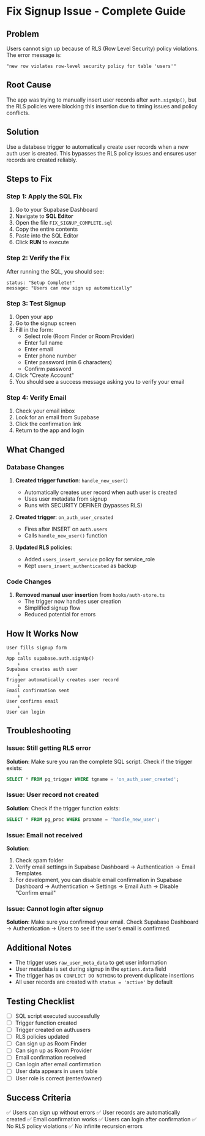 # Fix Signup Issue - Complete Guide

## Problem
Users cannot sign up because of RLS (Row Level Security) policy violations. The error message is:
```
"new row violates row-level security policy for table 'users'"
```

## Root Cause
The app was trying to manually insert user records after `auth.signUp()`, but the RLS policies were blocking this insertion due to timing issues and policy conflicts.

## Solution
Use a database trigger to automatically create user records when a new auth user is created. This bypasses the RLS policy issues and ensures user records are created reliably.

## Steps to Fix

### Step 1: Apply the SQL Fix
1. Go to your Supabase Dashboard
2. Navigate to **SQL Editor**
3. Open the file `FIX_SIGNUP_COMPLETE.sql`
4. Copy the entire contents
5. Paste into the SQL Editor
6. Click **RUN** to execute

### Step 2: Verify the Fix
After running the SQL, you should see:
```
status: "Setup Complete!"
message: "Users can now sign up automatically"
```

### Step 3: Test Signup
1. Open your app
2. Go to the signup screen
3. Fill in the form:
   - Select role (Room Finder or Room Provider)
   - Enter full name
   - Enter email
   - Enter phone number
   - Enter password (min 6 characters)
   - Confirm password
4. Click "Create Account"
5. You should see a success message asking you to verify your email

### Step 4: Verify Email
1. Check your email inbox
2. Look for an email from Supabase
3. Click the confirmation link
4. Return to the app and login

## What Changed

### Database Changes
1. **Created trigger function**: `handle_new_user()`
   - Automatically creates user record when auth user is created
   - Uses user metadata from signup
   - Runs with SECURITY DEFINER (bypasses RLS)

2. **Created trigger**: `on_auth_user_created`
   - Fires after INSERT on `auth.users`
   - Calls `handle_new_user()` function

3. **Updated RLS policies**:
   - Added `users_insert_service` policy for service_role
   - Kept `users_insert_authenticated` as backup

### Code Changes
1. **Removed manual user insertion** from `hooks/auth-store.ts`
   - The trigger now handles user creation
   - Simplified signup flow
   - Reduced potential for errors

## How It Works Now

```
User fills signup form
    ↓
App calls supabase.auth.signUp()
    ↓
Supabase creates auth user
    ↓
Trigger automatically creates user record
    ↓
Email confirmation sent
    ↓
User confirms email
    ↓
User can login
```

## Troubleshooting

### Issue: Still getting RLS error
**Solution**: Make sure you ran the complete SQL script. Check if the trigger exists:
```sql
SELECT * FROM pg_trigger WHERE tgname = 'on_auth_user_created';
```

### Issue: User record not created
**Solution**: Check if the trigger function exists:
```sql
SELECT * FROM pg_proc WHERE proname = 'handle_new_user';
```

### Issue: Email not received
**Solution**: 
1. Check spam folder
2. Verify email settings in Supabase Dashboard → Authentication → Email Templates
3. For development, you can disable email confirmation in Supabase Dashboard → Authentication → Settings → Email Auth → Disable "Confirm email"

### Issue: Cannot login after signup
**Solution**: Make sure you confirmed your email. Check Supabase Dashboard → Authentication → Users to see if the user's email is confirmed.

## Additional Notes

- The trigger uses `raw_user_meta_data` to get user information
- User metadata is set during signup in the `options.data` field
- The trigger has `ON CONFLICT DO NOTHING` to prevent duplicate insertions
- All user records are created with `status = 'active'` by default

## Testing Checklist

- [ ] SQL script executed successfully
- [ ] Trigger function created
- [ ] Trigger created on auth.users
- [ ] RLS policies updated
- [ ] Can sign up as Room Finder
- [ ] Can sign up as Room Provider
- [ ] Email confirmation received
- [ ] Can login after email confirmation
- [ ] User data appears in users table
- [ ] User role is correct (renter/owner)

## Success Criteria

✅ Users can sign up without errors
✅ User records are automatically created
✅ Email confirmation works
✅ Users can login after confirmation
✅ No RLS policy violations
✅ No infinite recursion errors
